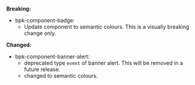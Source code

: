 **Breaking:**

- bpk-component-badge:
    - Update component to semantic colours. This is a visually breaking change only.

**Changed:**

- bpk-component-banner-alert:
    - deprecated type `event` of banner alert. This will be removed in a future release.
    - changed to semantic colours.